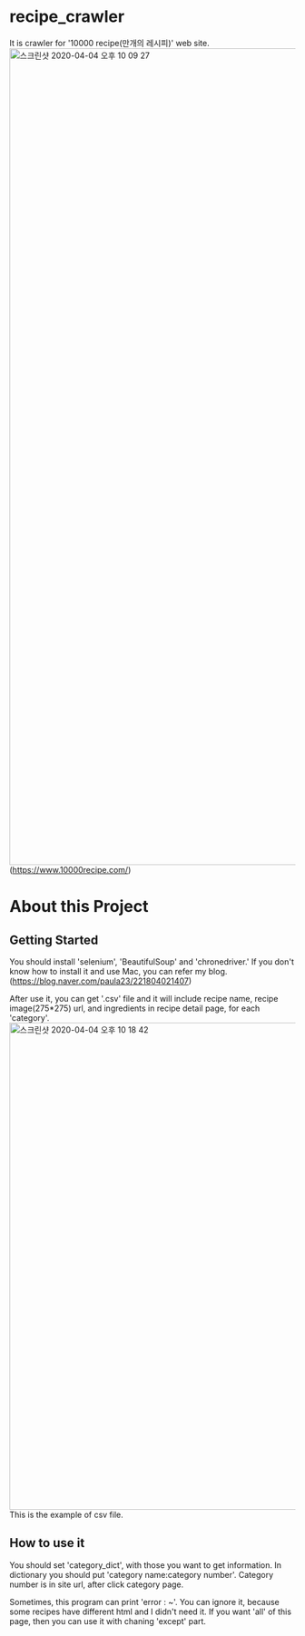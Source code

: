 # recipe_crawler
It is crawler for '10000 recipe(만개의 레시피)' web site.
<img width="1440" alt="스크린샷 2020-04-04 오후 10 09 27" src="https://user-images.githubusercontent.com/59409892/78451522-0d2c6380-76c1-11ea-95b5-af4a0bcd83d4.png">
(https://www.10000recipe.com/)

# About this Project
## Getting Started
You should install 'selenium', 'BeautifulSoup' and 'chronedriver.'
If you don't know how to install it and use Mac, you can refer my blog.
(https://blog.naver.com/paula23/221804021407)

After use it, you can get '.csv' file and it will include recipe name, recipe image(275*275) url, and ingredients in recipe detail page, for each 'category'. 
<img width="859" alt="스크린샷 2020-04-04 오후 10 18 42" src="https://user-images.githubusercontent.com/59409892/78451716-41545400-76c2-11ea-9d76-9ab8b4a015d1.png">
This is the example of csv file.

## How to use it
You should set 'category_dict', with those you want to get information.
In dictionary you should put 'category name:category number'.
Category number is in site url, after click category page.

Sometimes, this program can print 'error : ~'.
You can ignore it, because some recipes have different html and I didn't need it.
If you want 'all' of this page, then you can use it with chaning 'except' part.
